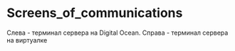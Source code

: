 # Screens_of_communications
Слева - терминал сервера на Digital Ocean. Справа - терминал сервера на виртуалке
